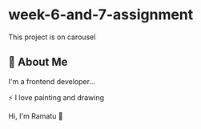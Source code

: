# week-6-and-7-assignment


This project is on carousel


## 🚀 About Me
I'm a frontend developer...


⚡️ I love painting and drawing


Hi, I'm Ramatu 👋
